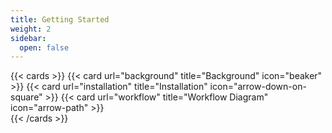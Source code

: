```yaml
---
title: Getting Started
weight: 2
sidebar:
  open: false
---
```


{{< cards >}}
  {{< card url="background" title="Background" icon="beaker" >}}
  {{< card url="installation" title="Installation" icon="arrow-down-on-square" >}}
  {{< card url="workflow" title="Workflow Diagram" icon="arrow-path" >}}  
{{< /cards >}}
